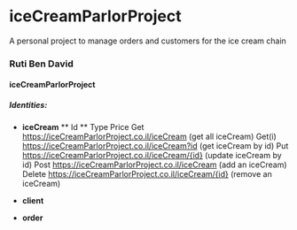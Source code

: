 # iceCreamParlorProject
A personal project to manage orders and customers for the ice cream chain
### Ruti Ben David
#### iceCreamParlorProject
##### Identities:
* __iceCream__ 
** Id 
** Type 
Price 
Get  https://iceCreamParlorProject.co.il/iceCream (get all iceCream)
Get(i)  https://iceCreamParlorProject.co.il/iceCream?id (get iceCream by id)
Put  https://iceCreamParlorProject.co.il/iceCream/{id} (update iceCream by id)
Post   https://iceCreamParlorProject.co.il/iceCream (add an iceCream)
Delete   https://iceCreamParlorProject.co.il/iceCream/{id} (remove an iceCream)

* __client__ 
* __order__ 

